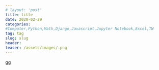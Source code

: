 ```yaml
---
# layout: 'post'
title: title
date: 2020-02-29
categories:
#Computer,Python,Math,Django,Javascript,Jupyter Notebook,Excel,TW
tag: tag
slug: slug
header:
teaser: /assets/images/.png
---
```

gg